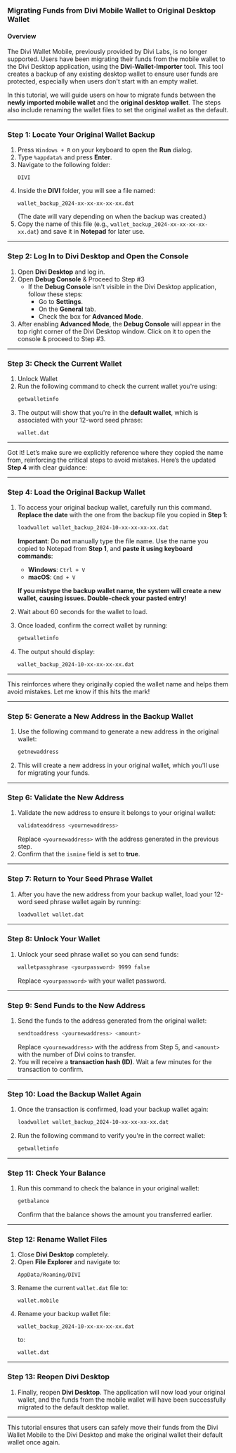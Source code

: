 

### Migrating Funds from Divi Mobile Wallet to Original Desktop Wallet

#### Overview
The Divi Wallet Mobile, previously provided by Divi Labs, is no longer supported. Users have been migrating their funds from the mobile wallet to the Divi Desktop application, using the **Divi-Wallet-Importer** tool. This tool creates a backup of any existing desktop wallet to ensure user funds are protected, especially when users don't start with an empty wallet.

In this tutorial, we will guide users on how to migrate funds between the **newly imported mobile wallet** and the **original desktop wallet**. The steps also include renaming the wallet files to set the original wallet as the default.

---

### Step 1: Locate Your Original Wallet Backup

1. Press `Windows + R` on your keyboard to open the **Run** dialog.
2. Type `%appdata%` and press **Enter**.
3. Navigate to the following folder:
   ```
   DIVI
   ```
4. Inside the **DIVI** folder, you will see a file named:
   ```
   wallet_backup_2024-xx-xx-xx-xx-xx.dat
   ```
   (The date will vary depending on when the backup was created.)
5. Copy the name of this file (e.g., `wallet_backup_2024-xx-xx-xx-xx-xx.dat`) and save it in **Notepad** for later use.

---

### Step 2: Log In to Divi Desktop and Open the Console

1. Open **Divi Desktop** and log in.
2. Open **Debug Console** & Proceed to Step #3
   - If the **Debug Console** isn't visible in the Divi Desktop application, follow these steps:
      - Go to **Settings**.
      - On the **General** tab.
      - Check the box for **Advanced Mode**.
4. After enabling **Advanced Mode**, the **Debug Console** will appear in the top right corner of the Divi Desktop window. Click on it to open the console & proceed to Step #3.

---

### Step 3: Check the Current Wallet

1. Unlock Wallet 
2. Run the following command to check the current wallet you're using:
   ```bash
   getwalletinfo
   ```
3. The output will show that you're in the **default wallet**, which is associated with your 12-word seed phrase:
   ```
   wallet.dat
   ```

---

Got it! Let’s make sure we explicitly reference where they copied the name from, reinforcing the critical steps to avoid mistakes. Here’s the updated **Step 4** with clear guidance:

---

### Step 4: Load the Original Backup Wallet

1. To access your original backup wallet, carefully run this command. **Replace the date** with the one from the backup file you copied in **Step 1**:
   ```bash
   loadwallet wallet_backup_2024-10-xx-xx-xx-xx.dat
   ```
   **Important**: Do **not** manually type the file name. Use the name you copied to Notepad from **Step 1**, and **paste it using keyboard commands**:
   - **Windows**: `Ctrl + V`
   - **macOS**: `Cmd + V`

   **If you mistype the backup wallet name, the system will create a new wallet, causing issues. Double-check your pasted entry!**

2. Wait about 60 seconds for the wallet to load.
3. Once loaded, confirm the correct wallet by running:
   ```bash
   getwalletinfo
   ```
4. The output should display:
   ```
   wallet_backup_2024-10-xx-xx-xx-xx.dat
   ```

---

This reinforces where they originally copied the wallet name and helps them avoid mistakes. Let me know if this hits the mark!

---

### Step 5: Generate a New Address in the Backup Wallet

1. Use the following command to generate a new address in the original wallet:
   ```bash
   getnewaddress
   ```
2. This will create a new address in your original wallet, which you'll use for migrating your funds.

---

### Step 6: Validate the New Address

1. Validate the new address to ensure it belongs to your original wallet:
   ```bash
   validateaddress <yournewaddress>
   ```
   Replace `<yournewaddress>` with the address generated in the previous step.
2. Confirm that the `ismine` field is set to **true**.

---

### Step 7: Return to Your Seed Phrase Wallet

1. After you have the new address from your backup wallet, load your 12-word seed phrase wallet again by running:
   ```bash
   loadwallet wallet.dat
   ```

---

### Step 8: Unlock Your Wallet

1. Unlock your seed phrase wallet so you can send funds:
   ```bash
   walletpassphrase <yourpassword> 9999 false
   ```
   Replace `<yourpassword>` with your wallet password.

---

### Step 9: Send Funds to the New Address

1. Send the funds to the address generated from the original wallet:
   ```bash
   sendtoaddress <yournewaddress> <amount>
   ```
   Replace `<yournewaddress>` with the address from Step 5, and `<amount>` with the number of Divi coins to transfer.
2. You will receive a **transaction hash (ID)**. Wait a few minutes for the transaction to confirm.

---

### Step 10: Load the Backup Wallet Again

1. Once the transaction is confirmed, load your backup wallet again:
   ```bash
   loadwallet wallet_backup_2024-10-xx-xx-xx-xx.dat
   ```
2. Run the following command to verify you're in the correct wallet:
   ```bash
   getwalletinfo
   ```

---

### Step 11: Check Your Balance

1. Run this command to check the balance in your original wallet:
   ```bash
   getbalance
   ```
   Confirm that the balance shows the amount you transferred earlier.

---

### Step 12: Rename Wallet Files

1. Close **Divi Desktop** completely.
2. Open **File Explorer** and navigate to:
   ```
   AppData/Roaming/DIVI
   ```
3. Rename the current `wallet.dat` file to:
   ```
   wallet.mobile
   ```
4. Rename your backup wallet file:
   ```
   wallet_backup_2024-10-xx-xx-xx-xx.dat
   ```
   to:
   ```
   wallet.dat
   ```

---

### Step 13: Reopen Divi Desktop

1. Finally, reopen **Divi Desktop**. The application will now load your original wallet, and the funds from the mobile wallet will have been successfully migrated to the default desktop wallet.

---

This tutorial ensures that users can safely move their funds from the Divi Wallet Mobile to the Divi Desktop and make the original wallet their default wallet once again.

